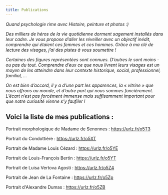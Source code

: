 ```yaml
---
title: Publications
---
```

*Quand psychologie rime avec Histoire, peinture et photos :)*

*Des milliers de héros de la vie quotidienne dorment sagement installés dans leur cadre. Je vous propose d’aller les réveiller avec un objectif inédit, comprendre qui étaient ces femmes et ces hommes. Grâce à ma clé de lecture des visages, j’ai des pistes à vous soumettre !*

*Certaines des figures représentées sont connues. D’autres le sont moins - ou pas du tout. Comprendre d’eux ce que nous livrent leurs visages est un moyen de les atteindre dans leur contexte historique, social, professionnel, familial, ...*

*On est bien d’accord, il y a d’une part les apparences, la « vitrine » que nous offrons au monde, et d’autre part qui nous sommes foncièrement. L’écart n’est pas forcément immense mais suffisamment important pour que notre curiosité vienne s’y faufiler !*

## Voici la liste de mes publications :

Portrait morphologique de Madame de Senonnes : https://urlz.fr/o5T3 

Portrait du Condottière : https://urlz.fr/o5XT

Portrait de Madame Louis Cézard : https://urlz.fr/o5YE

Portrait de Louis-François Bertin : https://urlz.fr/o5YT

Portrait de Luisa Vertova Agosti : https://urlz.fr/o5Z4

Portrait de Jean de La Fontaine : https://urlz.fr/o5Zp

Portrait d'Alexandre Dumas : https://urlz.fr/o5ZB